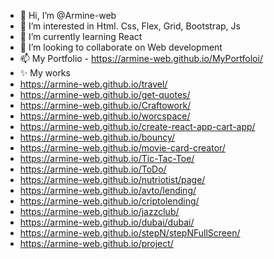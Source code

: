 - 👋 Hi, I’m @Armine-web
- 👀 I’m interested in Html. Css, Flex, Grid, Bootstrap, Js
- 🌱 I’m currently learning React
- 💞️ I’m looking to collaborate on Web development
- 📫 My Portfolio - https://armine-web.github.io/MyPortfoloi/
- ✨ My works
-   https://armine-web.github.io/travel/
-   https://armine-web.github.io/get-quotes/
-   https://armine-web.github.io/Craftowork/
-   https://armine-web.github.io/worcspace/
-   https://armine-web.github.io/create-react-app-cart-app/
-   https://armine-web.github.io/bouncy/
-   https://armine-web.github.io/movie-card-creator/
-   https://armine-web.github.io/Tic-Tac-Toe/
-   https://armine-web.github.io/ToDo/
-   https://armine-web.github.io/nutriotist/page/
-   https://armine-web.github.io/avto/lending/
-   https://armine-web.github.io/criptolending/
-   https://armine-web.github.io/jazzclub/
-   https://armine-web.github.io/dubai/dubai/
-   https://armine-web.github.io/stepN/stepNFullScreen/
-   https://armine-web.github.io/project/
     
     

<!---
Armine-web/Armine-web is a ✨ special ✨ repository because its `README.md` (this file) appears on your GitHub profile.
You can click the Preview link to take a look at your changes.
--->
